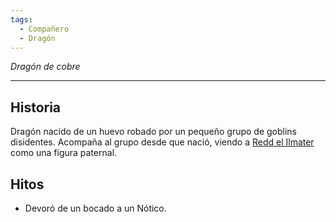 ```yaml
---
tags:
  - Compañero
  - Dragón
---
```

*Dragón de cobre*
___
## Historia
Dragón nacido de un huevo robado por un pequeño grupo de goblins disidentes. Acompaña al grupo desde que nació, viendo a [Redd el Ilmater](Personajes%20Jugables/Redd%20el%20Ilmater.md) como una figura paternal.

## Hitos
- Devoró de un bocado a un Nótico.
